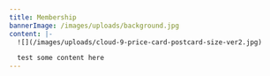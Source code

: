 ```yaml
---
title: Membership
bannerImage: /images/uploads/background.jpg
content: |-
  ![](/images/uploads/cloud-9-price-card-postcard-size-ver2.jpg)

  test some content here
---
```


